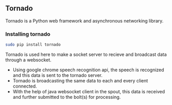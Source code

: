 ## Tornado
Tornado is a Python web framework and asynchronous networking library.
### Installing tornado
```bash
sudo pip install tornado
```
Tornado is used here to make a socket server to recieve and broadcast data through a websocket.
* Using google chrome speech recognition api, the speech is recognized and this data is sent to the tornado server.
* Tornado is broadcasting the same data to each and every client connected.
* With the help of java websocket client in the spout, this data is received and further submitted to the bolt(s) for processing. 